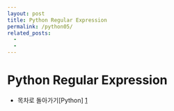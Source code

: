 ```yaml
---
layout: post
title: Python Regular Expression
permalink: /python05/
related_posts:
  -
  - 
---
```


# Python Regular Expression


- 목차로 돌아가기[Python] [1]

[1]: https://aminsc.github.io/python/


## 